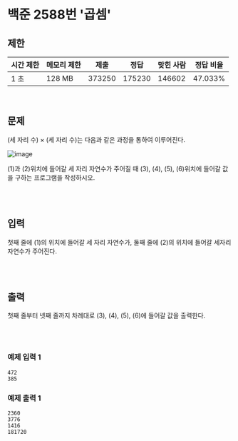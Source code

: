 # 백준 2588번 '곱셈'

## 제한
|시간 제한|메모리 제한|제출|정답|맞힌 사람|정답 비율|
|------|------|---|---|----|----|
|1 초|128 MB|373250|175230|146602|47.033%|

<br>

## 문제
(세 자리 수) × (세 자리 수)는 다음과 같은 과정을 통하여 이루어진다.

![image](https://github.com/SShinMJ/Study_Algorithm/assets/82142527/b5223516-92a0-46a0-80cb-e0a7eb7b55de)

(1)과 (2)위치에 들어갈 세 자리 자연수가 주어질 때 (3), (4), (5), (6)위치에 들어갈 값을 구하는 프로그램을 작성하시오.

<br><br>

## 입력
첫째 줄에 (1)의 위치에 들어갈 세 자리 자연수가, 둘째 줄에 (2)의 위치에 들어갈 세자리 자연수가 주어진다.

<br><br>

## 출력
첫째 줄부터 넷째 줄까지 차례대로 (3), (4), (5), (6)에 들어갈 값을 출력한다.

<br><br>
### 예제 입력 1
```
472
385
```

### 예제 출력 1
```
2360
3776
1416
181720
```